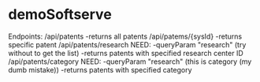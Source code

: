 # demoSoftserve
Endpoints:
/api/patents
-returns all patents
/api/patems/{sysId}
-returns specific patent
/api/patents/research
NEED:
  -queryParam "research" (try without to get the list)
-returns patents with specified research center ID
/api/patents/category
NEED:
  -queryParam "research" (this is category (my dumb mistake))
-returns patents with specified category
